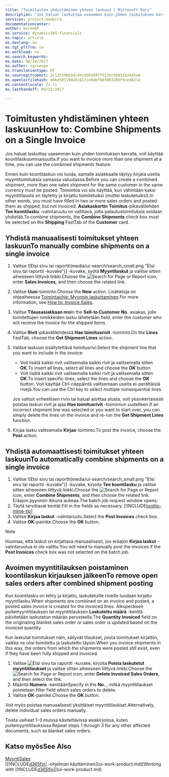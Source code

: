 ```yaml
---
title: "Toimitusten yhdistäminen yhteen laskuun | Microsoft Docs"
description: "Jos haluat laskuttaa useamman kuin yhden toimituksen kerralla, voit käyttää koontilasku-ominaisuutta."
services: project-madeira
documentationcenter: 
author: SorenGP
ms.service: dynamics365-financials
ms.topic: article
ms.devlang: na
ms.tgt_pltfrm: na
ms.workload: na
ms.search.keywords: 
ms.date: 08/14/2017
ms.author: sgroespe
ms.translationtype: HT
ms.sourcegitcommit: 2c13559bb3dc44cdb61697f5135c5b931e34d2a8
ms.openlocfilehash: e6be50119da5c617ce6dbf603903266f9ced821e
ms.contentlocale: fi-fi
ms.lasthandoff: 09/22/2017

---
```

# <a name="how-to-combine-shipments-on-a-single-invoice"></a><span data-ttu-id="0c98a-103">Toimitusten yhdistäminen yhteen laskuun</span><span class="sxs-lookup"><span data-stu-id="0c98a-103">How to: Combine Shipments on a Single Invoice</span></span>
<span data-ttu-id="0c98a-104">Jos haluat laskuttaa useamman kuin yhden toimituksen kerralla, voit käyttää koontilaskuominaisuutta.</span><span class="sxs-lookup"><span data-stu-id="0c98a-104">If you want to invoice more than one shipment at a time, you can use the combined shipments feature.</span></span>  

 <span data-ttu-id="0c98a-105">Ennen kuin koontilaskun voi luoda, samalle asiakkaalle täytyy kirjata useita myyntitoimituksia samassa valuutassa.</span><span class="sxs-lookup"><span data-stu-id="0c98a-105">Before you can create a combined shipment, more than one sales shipment for the same customer in the same currency must be posted.</span></span> <span data-ttu-id="0c98a-106">Toimintoa voi siis käyttää, kun vähintään kaksi myyntitilausta on täytetty ja kirjattu toimitetuiksi (muttei laskutetuiksi).</span><span class="sxs-lookup"><span data-stu-id="0c98a-106">In other words, you must have filled in two or more sales orders and posted them as shipped, but not invoiced.</span></span> <span data-ttu-id="0c98a-107">**Asiakaskortin** **Toimitus**-pikavälilehden **Tee koontilasku** -valintaruutu on valittava, jotta palautustoimituksia voidaan yhdistää.</span><span class="sxs-lookup"><span data-stu-id="0c98a-107">To combine shipments, the **Combine Shipments** check box must be selected on the **Shipping** FastTab of the **Customer** card.</span></span>  

## <a name="to-manually-combine-shipments-on-a-single-invoice"></a><span data-ttu-id="0c98a-108">Yhdistä manuaalisesti toimitukset yhteen laskuun</span><span class="sxs-lookup"><span data-stu-id="0c98a-108">To manually combine shipments on a single invoice</span></span>  
1. <span data-ttu-id="0c98a-109">Valitse ![Etsi sivu tai raportti(media/ui-search/search_small.png "Etsi sivu tai raportti -kuvake")] -kuvake, syötä **Myyntilaskut** ja valitse sitten aiheeseen liittyvä linkki.</span><span class="sxs-lookup"><span data-stu-id="0c98a-109">Choose the ![Search for Page or Report](media/ui-search/search_small.png "Search for Page or Report icon") icon, enter **Sales Invoices**, and then choose the related link.</span></span>  
2. <span data-ttu-id="0c98a-110">Valitse **Uusi**-toiminto.</span><span class="sxs-lookup"><span data-stu-id="0c98a-110">Choose the **New** action.</span></span> <span data-ttu-id="0c98a-111">Lisätietoja on ohjeaiheessa [Toimintaohje: Myynnin laskuttaminen](sales-how-invoice-sales.md).</span><span class="sxs-lookup"><span data-stu-id="0c98a-111">For more information, see [How to: Invoice Sales](sales-how-invoice-sales.md).</span></span>
3. <span data-ttu-id="0c98a-112">Valitse **Tilausasiakkaan nro**</span><span class="sxs-lookup"><span data-stu-id="0c98a-112">In the **Sell-to Customer No.**</span></span> <span data-ttu-id="0c98a-113">asiakas, jolle toimitettujen nimikkeiden lasku lähetetään.</span><span class="sxs-lookup"><span data-stu-id="0c98a-113">field, enter the customer who will receive the invoice for the shipped items.</span></span>  
4. <span data-ttu-id="0c98a-114">Valitse **Rivit**-pikavälilehdessä **Hae toimitusrivit** -toiminto.</span><span class="sxs-lookup"><span data-stu-id="0c98a-114">On the **Lines** FastTab, choose the **Get Shipment Lines** action.</span></span>  
5. <span data-ttu-id="0c98a-115">Valitse laskuun sisällytettävä toimitusrivi:</span><span class="sxs-lookup"><span data-stu-id="0c98a-115">Select the shipment line that you want to include in the invoice:</span></span>  

    - <span data-ttu-id="0c98a-116">Voit lisätä kaikki rivit valitsemalla kaikki rivit ja valitsemalla sitten **OK**.</span><span class="sxs-lookup"><span data-stu-id="0c98a-116">To insert all lines, select all lines and choose the **OK** button.</span></span>  
    - <span data-ttu-id="0c98a-117">Voit lisätä kaikki rivit valitsemalla kaikki rivit ja valitsemalla sitten **OK**.</span><span class="sxs-lookup"><span data-stu-id="0c98a-117">To insert specific lines, select the lines and choose the **OK** button.</span></span> <span data-ttu-id="0c98a-118">Voit käyttää Ctrl-näppäintä valitsemaan useita ei-perättäisiä rivejä.</span><span class="sxs-lookup"><span data-stu-id="0c98a-118">You can use the Ctrl key to select multiple nonsequential lines.</span></span>  

    <span data-ttu-id="0c98a-119">Jos valitsit virheellisen rivin tai haluat aloittaa alusta, voit yksinkertaisesti poistaa laskun rivit ja ajaa **Hae toimitusrivit** -toiminnon uudelleen.</span><span class="sxs-lookup"><span data-stu-id="0c98a-119">If an incorrect shipment line was selected or you want to start over, you can simply delete the lines on the invoice and re-run the **Get Shipment Lines** function.</span></span>  
7. <span data-ttu-id="0c98a-120">Kirjaa lasku valitsemalla **Kirjaa**-toiminto.</span><span class="sxs-lookup"><span data-stu-id="0c98a-120">To post the invoice, choose the **Post** action.</span></span>  

## <a name="to-automatically-combine-shipments-on-a-single-invoice"></a><span data-ttu-id="0c98a-121">Yhdistä automaattisesti toimitukset yhteen laskuun</span><span class="sxs-lookup"><span data-stu-id="0c98a-121">To automatically combine shipments on a single invoice</span></span>  
1. <span data-ttu-id="0c98a-122">Valitse ![Etsi sivu tai raportti(media/ui-search/search_small.png "Etsi sivu tai raportti -kuvake")] -kuvake, kirjoita **Tee koontilasku** ja valitse sitten aiheeseen liittyvä linkki.</span><span class="sxs-lookup"><span data-stu-id="0c98a-122">Choose the ![Search for Page or Report](media/ui-search/search_small.png "Search for Page or Report icon") icon, enter **Combine Shipments**, and then choose the related link.</span></span> <span data-ttu-id="0c98a-123">Eräajon pyynnön ikkuna aukeaa.</span><span class="sxs-lookup"><span data-stu-id="0c98a-123">The batch job request window opens.</span></span>  
2. <span data-ttu-id="0c98a-124">Täytä tarvittavat kentät.</span><span class="sxs-lookup"><span data-stu-id="0c98a-124">Fill in the fields as necessary.</span></span> [!INCLUDE[tooltip-inline-tip](includes/tooltip-inline-tip_md.md)]
3. <span data-ttu-id="0c98a-125">Valitse **Kirjaa laskut** -valintaruutu.</span><span class="sxs-lookup"><span data-stu-id="0c98a-125">Select the **Post Invoices** check box.</span></span>  
4.  <span data-ttu-id="0c98a-126">Valitse **OK**-painike.</span><span class="sxs-lookup"><span data-stu-id="0c98a-126">Choose the **OK** button.</span></span>  

> [!NOTE]  
>  <span data-ttu-id="0c98a-127">Huomaa, että laskut on kirjattava manuaalisesti, jos eräajon **Kirjaa laskut** -valintaruutua ei ole valittu.</span><span class="sxs-lookup"><span data-stu-id="0c98a-127">You will need to manually post the invoices if the **Post Invoices** check box was not selected on the batch job.</span></span>  

## <a name="to-remove-open-sales-orders-after-combined-shipment-posting"></a><span data-ttu-id="0c98a-128">Avoimen myyntitilauksen poistaminen koontilaskun kirjauksen jälkeen</span><span class="sxs-lookup"><span data-stu-id="0c98a-128">To remove open sales orders after combined shipment posting</span></span> 
<span data-ttu-id="0c98a-129">Kun koontilasku on tehty ja kirjattu, laskutetuille riveille luodaan kirjattu myyntilasku.</span><span class="sxs-lookup"><span data-stu-id="0c98a-129">When shipments are combined on an invoice and posted, a posted sales invoice is created for the invoiced lines.</span></span> <span data-ttu-id="0c98a-130">Alkuperäisen puitemyyntitilauksen tai myyntitilauksen **Laskutettu määrä** -kenttä päivitetään laskutetun määrän perusteella.</span><span class="sxs-lookup"><span data-stu-id="0c98a-130">The **Quantity Invoiced** field on the originating blanket sales order or sales order is updated based on the invoiced quantity.</span></span>  

<span data-ttu-id="0c98a-131">Kun laskutat toimitukset näin, säilyvät tilaukset, joista toimitukset kirjattiin, vaikka ne olisi toimitettu ja laskutettu täysin.</span><span class="sxs-lookup"><span data-stu-id="0c98a-131">When you invoice shipments in this way, the orders from which the shipments were posted still exist, even if they have been fully shipped and invoiced.</span></span>   

1. <span data-ttu-id="0c98a-132">Valitse ![Etsi sivu tai raportti](media/ui-search/search_small.png "Etsi sivu tai raportti -kuvake") -kuvake, kirjoita **Poista laskutetut myyntitilaukset** ja valitse sitten aiheeseen liittyvä linkki.</span><span class="sxs-lookup"><span data-stu-id="0c98a-132">Choose the ![Search for Page or Report](media/ui-search/search_small.png "Search for Page or Report icon") icon, enter **Delete Invoiced Sales Orders**, and then select the link.</span></span>  
2. <span data-ttu-id="0c98a-133">Määritä **Numero** -kenttään</span><span class="sxs-lookup"><span data-stu-id="0c98a-133">Specify in the **No.**</span></span> <span data-ttu-id="0c98a-134">, mitkä myyntitilaukset poistetaan.</span><span class="sxs-lookup"><span data-stu-id="0c98a-134">filter field which sales orders to delete.</span></span>  
3. <span data-ttu-id="0c98a-135">Valitse **OK**-painike.</span><span class="sxs-lookup"><span data-stu-id="0c98a-135">Choose the **OK** button.</span></span>  

<span data-ttu-id="0c98a-136">Voit myös poistaa manuaalisesti yksittäiset myyntitilaukset.</span><span class="sxs-lookup"><span data-stu-id="0c98a-136">Alternatively, delete individual sales orders manually.</span></span>  

<span data-ttu-id="0c98a-137">Toista vaiheet 1–3 muissa käsiteltävissä asiakirjoissa, kuten puitemyyntitilauksissa.</span><span class="sxs-lookup"><span data-stu-id="0c98a-137">Repeat steps 1 through 3 for any other affected documents, such as blanket sales orders.</span></span>

## <a name="see-also"></a><span data-ttu-id="0c98a-138">Katso myös</span><span class="sxs-lookup"><span data-stu-id="0c98a-138">See Also</span></span>  
[<span data-ttu-id="0c98a-139">Myynti</span><span class="sxs-lookup"><span data-stu-id="0c98a-139">Sales</span></span>](sales-manage-sales.md)  
<span data-ttu-id="0c98a-140">[[!INCLUDE[d365fin](includes/d365fin_md.md)] -ohjelman käyttäminen](ui-work-product.md)</span><span class="sxs-lookup"><span data-stu-id="0c98a-140">[Working with [!INCLUDE[d365fin](includes/d365fin_md.md)]](ui-work-product.md)</span></span>

